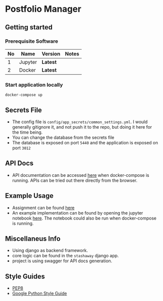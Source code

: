 # Postfolio Manager

## Getting started

### Prerequisite Software

| **No** | **Name**           | **Version** | **Notes**                                                                        |
| ------ | ------------------ | ----------- | -------------------------------------------------------------------------------- |
| 1      | Jupyter               | **Latest**          |
| 2    | Docker             | **Latest**  |

### Start application locally

```docker
docker-compose up
```

## Secrets File
  - The config file is `config/app_secrets/common_settings.yml`. I would generally gitignore it, and not push it to the repo, but doing it here for the time being.
  - You can change the database from the secrets file
  - The database is exposed on port `5440` and the application is exposed on port `3012`

## API Docs
  - API documentation can be accessed [here](http://localhost:3012/api-docs) when docker-compose is running. APIs can be tried out there directly from the browser.

## Example Usage
  - Assignment can be found [here](./assignment.pdf)
  - An example implementation can be found by opening the jupyter notebook [here](./assignment_example.ipynb). The notebook could also be run when docker-compose is running.

## Miscellaneus Info
  - Using django as backend framework.
  - core logic can be found in the `stashaway` django app.
  - project is using swagger for API docs generation.
## Style Guides

- [PEP8](https://www.python.org/dev/peps/pep-0008/)
- [Google Python Style Guide](https://google.github.io/styleguide/pyguide.html)
